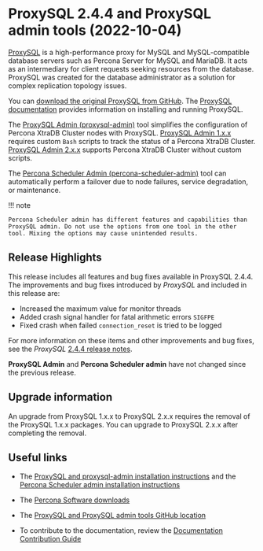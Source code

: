 # ProxySQL 2.4.4 and ProxySQL admin tools (2022-10-04)

[ProxySQL](https://proxysql.com/) is a high-performance proxy for MySQL and MySQL-compatible database servers such as Percona Server for MySQL and MariaDB. It acts as an intermediary for client requests seeking resources from the database. ProxySQL was created for the database administrator as a solution for complex replication topology issues. 

You can [download the original ProxySQL from GitHub](<https://github.com/sysown/proxysql/releases>). The [ProxySQL documentation](https://proxysql.com/documentation/) provides information on installing and running ProxySQL. 

The [ProxySQL Admin (proxysql-admin)](https://docs.percona.com/proxysql/v2-config.html) tool simplifies the configuration of Percona XtraDB Cluster nodes with ProxySQL. [ProxySQL Admin 1.x.x](https://docs.percona.com/proxysql/proxysql-v1.html) requires custom `Bash` scripts to track the status of a Percona XtraDB Cluster. [ProxySQL Admin 2.x.x](https://docs.percona.com/proxysql/psql-functions.html) supports Percona XtraDB Cluster without custom scripts.

The [Percona Scheduler Admin (percona-scheduler-admin)](https://docs.percona.com/proxysql/psa-scheduler.html) tool can automatically perform a failover due to node failures, service degradation, or maintenance.

!!! note

    Percona Scheduler admin has different features and capabilities than ProxySQL admin. Do not use the options from one tool in the other tool. Mixing the options may cause unintended results.

## Release Highlights

This release includes all features and bug fixes available in ProxySQL 2.4.4. The improvements and bug fixes introduced by *ProxySQL* and included in this release are:

* Increased the maximum value for monitor threads
* Added crash signal handler for fatal arithmetic errors `SIGFPE`
* Fixed crash when failed `connection_reset` is tried to be logged

For more information on these items and other improvements and bug fixes, see the *ProxySQL* [2.4.4 release notes](https://github.com/sysown/proxysql/releases/tag/v2.4.4).

**ProxySQL Admin** and **Percona Scheduler admin** have not changed since the previous release.

## Upgrade information

An upgrade from ProxySQL 1.x.x to ProxySQL 2.x.x requires the removal of the ProxySQL 1.x.x packages. You can upgrade to ProxySQL 2.x.x after completing the removal.
    
## Useful links

* The [ProxySQL and proxysql-admin installation instructions](https://docs.percona.com/proxysql/install-v2.html) and the [Percona 
  Scheduler admin installation instructions](https://docs.percona.com/proxysql/psa-build.html)

* The [Percona Software downloads](https://www.percona.com/downloads/)

* The [ProxySQL and ProxySQL admin tools GitHub location](https://github.com/percona/proxysql-admin-tool)

* To contribute to the documentation, review the [Documentation Contribution Guide](https://github.com/percona/proxysql-admin-tool-doc/blob/main/contributing.md)
